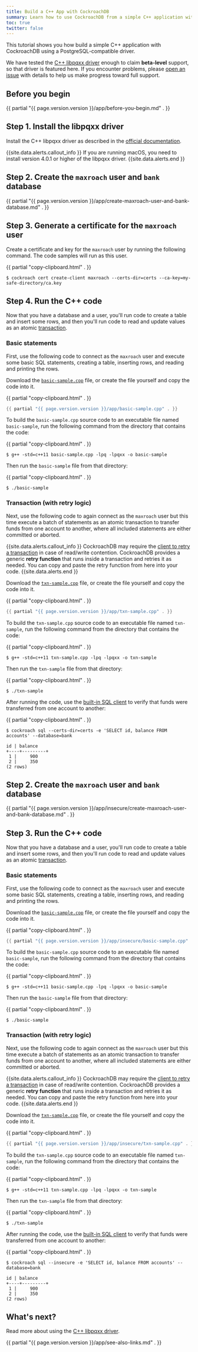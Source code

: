```yaml
---
title: Build a C++ App with CockroachDB
summary: Learn how to use CockroachDB from a simple C++ application with a low-level client driver.
toc: true
twitter: false
---
```


This tutorial shows you how build a simple C++ application with CockroachDB using a PostgreSQL-compatible driver.

We have tested the [C++ libpqxx driver](https://github.com/jtv/libpqxx) enough to claim **beta-level** support, so that driver is featured here. If you encounter problems, please [open an issue](https://github.com/cockroachdb/cockroach/issues/new) with details to help us make progress toward full support.


## Before you begin

{{ partial "{{ page.version.version }}/app/before-you-begin.md" . }}

## Step 1. Install the libpqxx driver

Install the C++ libpqxx driver as described in the [official documentation](https://github.com/jtv/libpqxx).

{{site.data.alerts.callout_info }}
If you are running macOS, you need to install version 4.0.1 or higher of the libpqxx driver.
{{site.data.alerts.end }}

<section class="filter-content" markdown="1" data-scope="secure">

## Step 2. Create the `maxroach` user and `bank` database

{{ partial "{{ page.version.version }}/app/create-maxroach-user-and-bank-database.md" . }}

## Step 3. Generate a certificate for the `maxroach` user

Create a certificate and key for the `maxroach` user by running the following command.  The code samples will run as this user.

{{ partial "copy-clipboard.html" . }}
~~~ shell
$ cockroach cert create-client maxroach --certs-dir=certs --ca-key=my-safe-directory/ca.key
~~~

## Step 4. Run the C++ code

Now that you have a database and a user, you'll run code to create a table and insert some rows, and then you'll run code to read and update values as an atomic [transaction](transactions.html).

### Basic statements

First, use the following code to connect as the `maxroach` user and execute some basic SQL statements, creating a table, inserting rows, and reading and printing the rows.

Download the <a href="https://raw.githubusercontent.com/cockroachdb/docs/master/_includes/{{ page.version.version }}/app/basic-sample.cpp" download><code>basic-sample.cpp</code></a> file, or create the file yourself and copy the code into it.

{{ partial "copy-clipboard.html" . }}
~~~ cpp
{{ partial "{{ page.version.version }}/app/basic-sample.cpp" . }}
~~~

To build the `basic-sample.cpp` source code to an executable file named `basic-sample`, run the following command from the directory that contains the code:

{{ partial "copy-clipboard.html" . }}
``` shell
$ g++ -std=c++11 basic-sample.cpp -lpq -lpqxx -o basic-sample
```

Then run the `basic-sample` file from that directory:

{{ partial "copy-clipboard.html" . }}
``` shell
$ ./basic-sample
```

### Transaction (with retry logic)

Next, use the following code to again connect as the `maxroach` user but this time execute a batch of statements as an atomic transaction to transfer funds from one account to another, where all included statements are either committed or aborted.

{{site.data.alerts.callout_info }}
CockroachDB may require the [client to retry a transaction](transactions.html#transaction-retries) in case of read/write contention. CockroachDB provides a generic **retry function** that runs inside a transaction and retries it as needed. You can copy and paste the retry function from here into your code.
{{site.data.alerts.end }}

Download the <a href="https://raw.githubusercontent.com/cockroachdb/docs/master/_includes/{{ page.version.version }}/app/txn-sample.cpp" download><code>txn-sample.cpp</code></a> file, or create the file yourself and copy the code into it.

{{ partial "copy-clipboard.html" . }}
~~~ cpp
{{ partial "{{ page.version.version }}/app/txn-sample.cpp" . }}
~~~

To build the `txn-sample.cpp` source code to an executable file named `txn-sample`, run the following command from the  directory that contains the code:

{{ partial "copy-clipboard.html" . }}
``` shell
$ g++ -std=c++11 txn-sample.cpp -lpq -lpqxx -o txn-sample
```

Then run the `txn-sample` file from that directory:

{{ partial "copy-clipboard.html" . }}
``` shell
$ ./txn-sample
```

After running the code, use the [built-in SQL client](use-the-built-in-sql-client.html) to verify that funds were transferred from one account to another:

{{ partial "copy-clipboard.html" . }}
~~~ shell
$ cockroach sql --certs-dir=certs -e 'SELECT id, balance FROM accounts' --database=bank
~~~

~~~
id | balance
+----+---------+
 1 |     900
 2 |     350
(2 rows)
~~~


</section>

<section class="filter-content" markdown="1" data-scope="insecure">

## Step 2. Create the `maxroach` user and `bank` database

{{ partial "{{ page.version.version }}/app/insecure/create-maxroach-user-and-bank-database.md" . }}

## Step 3. Run the C++ code

Now that you have a database and a user, you'll run code to create a table and insert some rows, and then you'll run code to read and update values as an atomic [transaction](transactions.html).

### Basic statements

First, use the following code to connect as the `maxroach` user and execute some basic SQL statements, creating a table, inserting rows, and reading and printing the rows.

Download the <a href="https://raw.githubusercontent.com/cockroachdb/docs/master/_includes/{{ page.version.version }}/app/insecure/basic-sample.cpp" download><code>basic-sample.cpp</code></a> file, or create the file yourself and copy the code into it.

{{ partial "copy-clipboard.html" . }}
~~~ cpp
{{ partial "{{ page.version.version }}/app/insecure/basic-sample.cpp" . }}
~~~

To build the `basic-sample.cpp` source code to an executable file named `basic-sample`, run the following command from the directory that contains the code:

{{ partial "copy-clipboard.html" . }}
``` shell
$ g++ -std=c++11 basic-sample.cpp -lpq -lpqxx -o basic-sample
```

Then run the `basic-sample` file from that directory:

{{ partial "copy-clipboard.html" . }}
``` shell
$ ./basic-sample
```

### Transaction (with retry logic)

Next, use the following code to again connect as the `maxroach` user but this time execute a batch of statements as an atomic transaction to transfer funds from one account to another, where all included statements are either committed or aborted.

{{site.data.alerts.callout_info }}
CockroachDB may require the [client to retry a transaction](transactions.html#transaction-retries) in case of read/write contention. CockroachDB provides a generic **retry function** that runs inside a transaction and retries it as needed. You can copy and paste the retry function from here into your code.
{{site.data.alerts.end }}

Download the <a href="https://raw.githubusercontent.com/cockroachdb/docs/master/_includes/{{ page.version.version }}/app/insecure/txn-sample.cpp" download><code>txn-sample.cpp</code></a> file, or create the file yourself and copy the code into it.

{{ partial "copy-clipboard.html" . }}
~~~ cpp
{{ partial "{{ page.version.version }}/app/insecure/txn-sample.cpp" . }}
~~~

To build the `txn-sample.cpp` source code to an executable file named `txn-sample`, run the following command from the  directory that contains the code:

{{ partial "copy-clipboard.html" . }}
``` shell
$ g++ -std=c++11 txn-sample.cpp -lpq -lpqxx -o txn-sample
```

Then run the `txn-sample` file from that directory:

{{ partial "copy-clipboard.html" . }}
``` shell
$ ./txn-sample
```

After running the code, use the [built-in SQL client](use-the-built-in-sql-client.html) to verify that funds were transferred from one account to another:

{{ partial "copy-clipboard.html" . }}
~~~ shell
$ cockroach sql --insecure -e 'SELECT id, balance FROM accounts' --database=bank
~~~

~~~
id | balance
+----+---------+
 1 |     900
 2 |     350
(2 rows)
~~~

</section>

## What's next?

Read more about using the [C++ libpqxx driver](https://github.com/jtv/libpqxx).

{{ partial "{{ page.version.version }}/app/see-also-links.md" . }}
